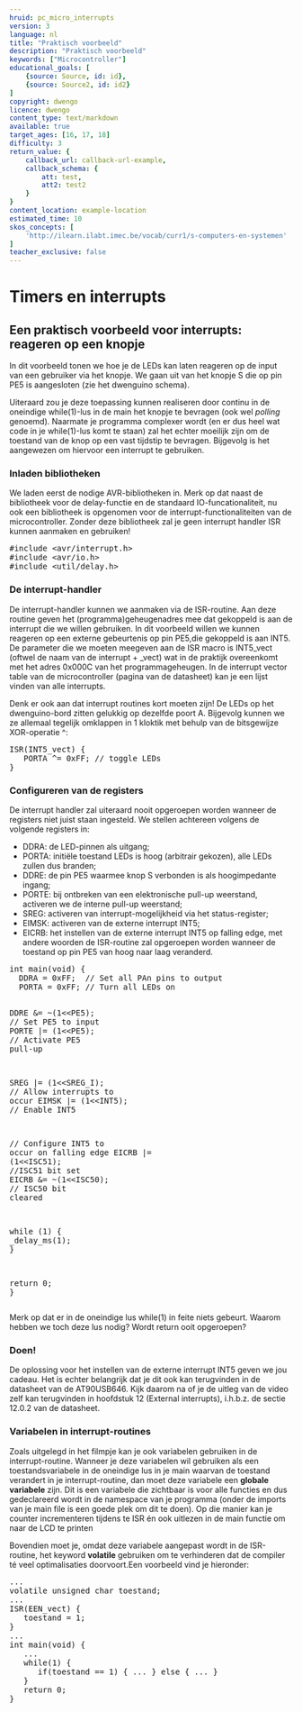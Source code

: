```yaml
---
hruid: pc_micro_interrupts
version: 3
language: nl
title: "Praktisch voorbeeld"
description: "Praktisch voorbeeld"
keywords: ["Microcontroller"]
educational_goals: [
    {source: Source, id: id}, 
    {source: Source2, id: id2}
]
copyright: dwengo
licence: dwengo
content_type: text/markdown
available: true
target_ages: [16, 17, 18]
difficulty: 3
return_value: {
    callback_url: callback-url-example,
    callback_schema: {
        att: test,
        att2: test2
    }
}
content_location: example-location
estimated_time: 10
skos_concepts: [
    'http://ilearn.ilabt.imec.be/vocab/curr1/s-computers-en-systemen'
]
teacher_exclusive: false
---
```

# Timers en interrupts

## Een praktisch voorbeeld voor interrupts: reageren op een knopje

In dit voorbeeld tonen we hoe je de LEDs kan laten reageren op de input van een gebruiker via het knopje. We gaan uit van het knopje S die op pin PE5 is aangesloten (zie het dwenguino schema).

Uiteraard zou je deze toepassing kunnen realiseren door continu in de oneindige while(1)-lus in de main het knopje te bevragen (ook wel *polling* genoemd). Naarmate je programma complexer wordt (en er dus heel wat code in je while(1)-lus komt te staan) zal het echter moeilijk zijn om de toestand van de knop op een vast tijdstip te bevragen. Bijgevolg is het aangewezen om hiervoor een interrupt te gebruiken.


### Inladen bibliotheken

We laden eerst de nodige AVR-bibliotheken in. Merk op dat naast de bibliotheek voor de delay-functie en de standaard IO-funcationaliteit, nu ook een bibliotheek is opgenomen voor de interrupt-functionaliteiten van de microcontroller. Zonder deze bibliotheek zal je geen interrupt handler ISR kunnen aanmaken en gebruiken!

<div class="highlight highlight-source-c">
<pre>#<span class="pl-k">include</span> <span class="pl-s"><span class="pl-pds">&lt;</span>avr/interrupt.h<span class="pl-pds">&gt;</span></span>
#<span class="pl-k">include</span> <span class="pl-s"><span class="pl-pds">&lt;</span>avr/io.h<span class="pl-pds">&gt;</span></span>
#<span class="pl-k">include</span> <span class="pl-s"><span class="pl-pds">&lt;</span>util/delay.h<span class="pl-pds">&gt;</span></span></pre>
</div>


### De interrupt-handler

De interrupt-handler kunnen we aanmaken via de ISR-routine. Aan deze routine geven het (programma)geheugenadres mee dat gekoppeld is aan de interrupt die we willen gebruiken. In dit voorbeeld willen we kunnen reageren op een externe gebeurtenis op pin PE5,die gekoppeld is aan INT5. De parameter die we moeten meegeven aan de ISR macro is INT5_vect (oftwel de naam van de interrupt + _vect) wat in de praktijk overeenkomt met het adres 0x000C van het programmageheugen. In de interrupt vector table van de microcontroller (pagina van de datasheet) kan je een lijst vinden van alle interrupts.

Denk er ook aan dat interrupt routines kort moeten zijn! De LEDs op het dwenguino-bord zitten gelukkig op dezelfde poort A. Bijgevolg kunnen we ze allemaal tegelijk omklappen in 1 kloktik met behulp van de bitsgewijze XOR-operatie ^:

<div class="highlight highlight-source-c">
<pre><span class="pl-en">ISR</span>(INT5_vect) {
   PORTA ^= <span class="pl-c1">0xFF</span>; <span class="pl-c"><span class="pl-c">//</span> toggle LEDs</span>
}</pre>
</div>


### Configureren van de registers

De interrupt handler zal uiteraard nooit opgeroepen worden wanneer de registers niet juist staan ingesteld. We stellen achtereen volgens de volgende registers in:

* DDRA: de LED-pinnen als uitgang;
* PORTA: initiële toestand LEDs is hoog (arbitrair gekozen), alle LEDs zullen dus branden;
* DDRE: de pin PE5 waarmee knop S verbonden is als hoogimpedante ingang;
* PORTE: bij ontbreken van een elektronische pull-up weerstand, activeren we de interne pull-up weerstand;
* SREG: activeren van interrupt-mogelijkheid via het status-register;
* EIMSK: activeren van de externe interrupt INT5;
* EICRB: het instellen van de externe interrupt INT5 op falling edge, met andere woorden de ISR-routine zal opgeroepen worden wanneer de toestand op pin PE5 van hoog naar laag veranderd.

<div class="highlight highlight-source-c">
<pre><span class="pl-k">int</span> <span class="pl-en">main</span>(<span class="pl-k">void</span>) {
  DDRA = <span class="pl-c1">0xFF</span>;  <span class="pl-c"><span class="pl-c">//</span> Set all PAn pins to output</span>
  PORTA = <span class="pl-c1">0xFF</span>; <span class="pl-c"><span class="pl-c">//</span> Turn all LEDs on</span>

  DDRE &amp;= ~(<span class="pl-c1">1</span>&lt;&lt;PE5); <span class="pl-c"><span class="pl-c">//</span> Set PE5 to input</span>
  PORTE |= (<span class="pl-c1">1</span>&lt;&lt;PE5); <span class="pl-c"><span class="pl-c">//</span> Activate PE5 pull-up</span>

  SREG |= (<span class="pl-c1">1</span>&lt;&lt;SREG_I); <span class="pl-c"><span class="pl-c">//</span> Allow interrupts to occur</span>
  EIMSK |= (<span class="pl-c1">1</span>&lt;&lt;INT5);  <span class="pl-c"><span class="pl-c">//</span> Enable INT5</span>

  <span class="pl-c"><span class="pl-c">//</span> Configure INT5 to occur on falling edge</span>
  EICRB |= (<span class="pl-c1">1</span>&lt;&lt;ISC51); <span class="pl-c"><span class="pl-c">//</span>ISC51 bit set</span>
  EICRB &amp;= ~(<span class="pl-c1">1</span>&lt;&lt;ISC50); <span class="pl-c"><span class="pl-c">//</span> ISC50 bit cleared</span>

  <span class="pl-k">while</span> (<span class="pl-c1">1</span>) {
    <span class="pl-c1">_delay_ms</span>(<span class="pl-c1">1</span>);
  }

  <span class="pl-k">return</span> <span class="pl-c1">0</span>;
}</pre>
</div>

Merk op dat er in de oneindige lus while(1) in feite niets gebeurt. Waarom hebben we toch deze lus nodig? Wordt return ooit opgeroepen?


### Doen!

De oplossing voor het instellen van de externe interrupt INT5 geven we jou cadeau. Het is echter belangrijk dat je dit ook kan terugvinden in de datasheet van de AT90USB646. Kijk daarom na of je de uitleg van de video zelf kan terugvinden in hoofdstuk 12 (External interrupts), i.h.b.z. de sectie 12.0.2 van de datasheet.


### Variabelen in interrupt-routines

Zoals uitgelegd in het filmpje kan je ook variabelen gebruiken in de interrupt-routine. Wanneer je deze variabelen wil gebruiken als een toestandsvariabele in de oneindige lus in je main waarvan de toestand verandert in je interrupt-routine, dan moet deze variabele een **globale variabele** zijn. Dit is een variabele die zichtbaar is voor alle functies en dus gedeclareerd wordt in de namespace van je programma (onder de imports van je main file is een goede plek om dit te doen). Op die manier kan je counter incrementeren tijdens te ISR én ook uitlezen in de main functie om naar de LCD te printen

Bovendien moet je, omdat deze variabele aangepast wordt in de ISR-routine, het keyword **volatile** gebruiken om te verhinderen dat de compiler té veel optimalisaties doorvoort.Een voorbeeld vind je hieronder:

<div class="highlight highlight-source-c">
<pre>...
<span class="pl-k">volatile</span> <span class="pl-k">unsigned</span> <span class="pl-k">char</span> toestand;
...
<span class="pl-en">ISR</span>(EEN_vect) {
   toestand = <span class="pl-c1">1</span>;
}
...
<span class="pl-k">int</span> <span class="pl-en">main</span>(<span class="pl-k">void</span>) {
   ...
   <span class="pl-k">while</span>(<span class="pl-c1">1</span>) {
      <span class="pl-k">if</span>(toestand == <span class="pl-c1">1</span>) { ... } <span class="pl-k">else</span> { ... }
   }
   <span class="pl-k">return</span> <span class="pl-c1">0</span>;
}</pre>
</div>